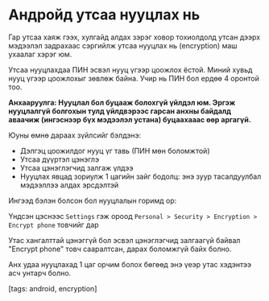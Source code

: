 # Андройд утсаа нууцлах нь #

Гар утсаа хаяж гээх, хулгайд алдах зэрэг ховор тохиолдолд
утсан дээрх мэдээлэл задрахаас сэргийлж утсаа нууцлах нь (encryption)
маш ухаалаг хэрэг юм.

Утсаа нууцлахдаа ПИН эсвэл нууц үгээр цоожлох ёстой. Миний хувьд
нууц үгээр цоожлохыг зөвлөж байна. Учир нь ПИН бол ердөө 4 оронтой тоо.

**Анхааруулга: Нууцлал бол буцааж болохгүй үйлдэл юм. Эргэж нууцлалгүй болгохын
тулд үйлдвэрээс гарсан анхны байдалд аваачиж (ингэснээр бүх мэдээлэл устана)
буцаахааас өөр аргагүй.**

Юуны өмнө дараах зүйлсийг бэлдэнэ:

* Дэлгэц цоожилдог нууц үг тавь (ПИН мөн боломжтой)
* Утсаа дүүртэл цэнэглэ
* Утсаа цэнэглэгчид залгаж үлдээ
* Нууцлах явцад зориулж 1 цагийн зайг бодолц: энэ зуур тасалдуулбал
  мэдээллээ алдах эрсдэлтэй

Ингээд бэлэн болсон бол нууцлалын горимд ор:

Үндсэн цэснээс `Settings` гэж ороод
`Personal > Security > Encryption > Encrypt phone` товчийг дар

Утас хангалттай цэнэггүй бол эсвэл цэнэглэгчид залгаагүй байвал "Encrypt phone"
товч сааралтсан, дарах боломжгүй байх болно.

Анх удаа нууцлахад 1 цаг орчим болох бөгөөд энэ үеэр утас хэдэнтээ асч унтарч болно.

[tags: android, encryption]
